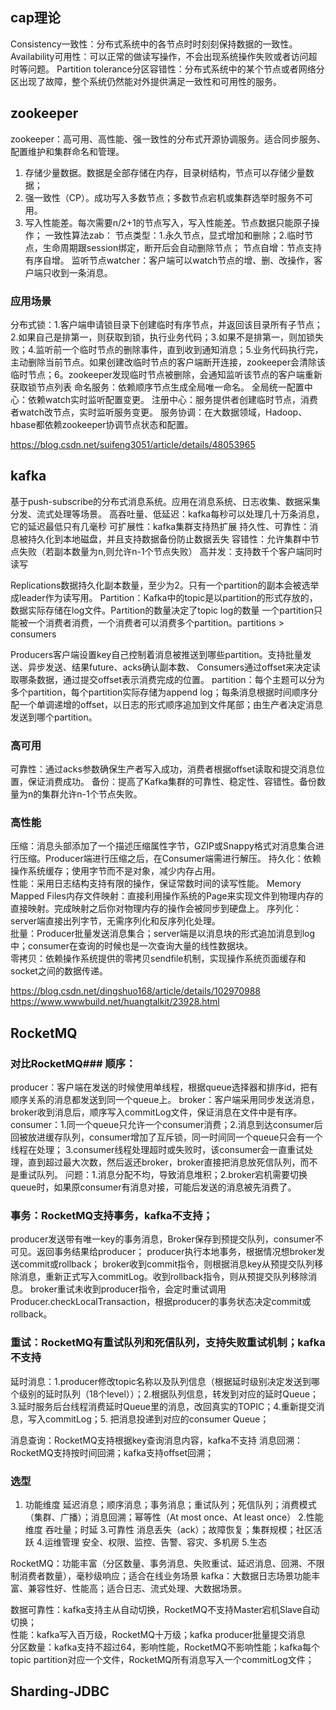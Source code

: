 
## cap理论
Consistency一致性：分布式系统中的各节点时时刻刻保持数据的一致性。
Availability可用性：可以正常的做读写操作，不会出现系统操作失败或者访问超时等问题。
Partition tolerance分区容错性：分布式系统中的某个节点或者网络分区出现了故障，整个系统仍然能对外提供满足一致性和可用性的服务。

## zookeeper
zookeeper：高可用、高性能、强一致性的分布式开源协调服务。适合同步服务、配置维护和集群命名和管理。
1. 存储少量数据。数据是全部存储在内存，目录树结构，节点可以存储少量数据；
2. 强一致性（CP）。成功写入多数节点；多数节点宕机或集群选举时服务不可用。
3. 写入性能差。每次需要n/2+1的节点写入，写入性能差。节点数据只能原子操作；
一致性算法zab：
节点类型：1.永久节点，显式增加和删除；2.临时节点，生命周期跟session绑定，断开后会自动删除节点；
节点自增：节点支持有序自增。
监听节点watcher：客户端可以watch节点的增、删、改操作，客户端只收到一条消息。
### 应用场景
分布式锁：1.客户端申请锁目录下创建临时有序节点，并返回该目录所有子节点；2.如果自己是排第一，则获取到锁，执行业务代码；3.如果不是排第一，则加锁失败；4.监听前一个临时节点的删除事件，直到收到通知消息；5.业务代码执行完，主动删除当前节点。如果创建改临时节点的客户端断开连接，zookeeper会清除该临时节点；6。zookeeper发现临时节点被删除，会通知监听该节点的客户端重新获取锁节点列表
命名服务：依赖顺序节点生成全局唯一命名。
全局统一配置中心：依赖watch实时监听配置变更。
注册中心：服务提供者创建临时节点，消费者watch改节点，实时监听服务变更。
服务协调：在大数据领域，Hadoop、hbase都依赖zookeeper协调节点状态和配置。



https://blog.csdn.net/suifeng3051/article/details/48053965
## kafka
基于push-subscribe的分布式消息系统。应用在消息系统、日志收集、数据采集分发、流式处理等场景。
高吞吐量、低延迟：kafka每秒可以处理几十万条消息，它的延迟最低只有几毫秒
可扩展性：kafka集群支持热扩展
持久性、可靠性：消息被持久化到本地磁盘，并且支持数据备份防止数据丢失
容错性：允许集群中节点失败（若副本数量为n,则允许n-1个节点失败）
高并发：支持数千个客户端同时读写

Replications数据持久化副本数量，至少为2。只有一个partition的副本会被选举成leader作为读写用。
Partition：Kafka中的topic是以partition的形式存放的，数据实际存储在log文件。Partition的数量决定了topic log的数量
一个partition只能被一个消费者消费，一个消费者可以消费多个partition。partitions >  consumers

Producers客户端设置key自己控制着消息被推送到哪些partition。支持批量发送、异步发送、结果future、acks确认副本数、
Consumers通过offset来决定读取哪条数据，通过提交offset表示消费完成的位置。
partition：每个主题可以分为多个partition，每个partition实际存储为append log；每条消息根据时间顺序分配一个单调递增的offset，以日志的形式顺序追加到文件尾部；由生产者决定消息发送到哪个partition。

### 高可用
可靠性：通过acks参数确保生产者写入成功，消费者根据offset读取和提交消息位置，保证消费成功。
备份：提高了Kafka集群的可靠性、稳定性、容错性。备份数量为n的集群允许n-1个节点失败。
### 高性能
压缩：消息头部添加了一个描述压缩属性字节，GZIP或Snappy格式对消息集合进行压缩。Producer端进行压缩之后，在Consumer端需进行解压。
持久化：依赖操作系统缓存；使用字节而不是对象，减少内存占用。  
性能：采用日志结构支持有限的操作，保证常数时间的读写性能。 
Memory Mapped Files内存文件映射：直接利用操作系统的Page来实现文件到物理内存的直接映射。完成映射之后你对物理内存的操作会被同步到硬盘上。 
序列化：server端直接出列字节，无需序列化和反序列化处理。  
批量：Producer批量发送消息集合；server端是以消息块的形式追加消息到log中；consumer在查询的时候也是一次查询大量的线性数据块。  
零拷贝：依赖操作系统提供的零拷贝sendfile机制，实现操作系统页面缓存和socket之间的数据传递。  

https://blog.csdn.net/dingshuo168/article/details/102970988
https://www.wwwbuild.net/huangtalkit/23928.html
## RocketMQ
### 对比RocketMQ### 顺序：
producer：客户端在发送的时候使用单线程，根据queue选择器和排序id，把有顺序关系的消息都发送到同一个queue上。
broker：客户端采用同步发送消息，broker收到消息后，顺序写入commitLog文件，保证消息在文件中是有序。
consumer：1.同一个queue只允许一个consumer消费；2.消息到达consumer后回被放进缓存队列，consumer增加了互斥锁，同一时间同一个queue只会有一个线程在处理；
3.consumer线程处理超时或失败时，该consumer会一直重试处理，直到超过最大次数，然后返还broker，broker直接把消息放死信队列，而不是重试队列。
问题：1.消息分配不均，导致消息堆积；2.broker宕机需要切换queue时，如果原consumer有消息对接，可能后发送的消息被先消费了。  
### 事务：RocketMQ支持事务，kafka不支持； 
 producer发送带有唯一key的事务消息，Broker保存到预提交队列，consumer不可见。返回事务结果给producer；
 producer执行本地事务，根据情况想broker发送commit或rollback；
 broker收到commit指令，则根据消息key从预提交队列移除消息，重新正式写入commitLog。收到rollback指令，则从预提交队列移除消息。
 broker重试未收到producer指令，会定时重试调用Producer.checkLocalTransaction，根据producer的事务状态决定commit或rollback。

### 重试：RocketMQ有重试队列和死信队列，支持失败重试机制；kafka不支持
延时消息：1.producer修改topic名称以及队列信息（根据延时级别决定发送到哪个级别的延时队列（18个level））；2.根据队列信息，转发到对应的延时Queue；3.延时服务后台线程消费延时Queue里的消息，改回真实的TOPIC；4.重新提交消息，写入commitLog；5. 把消息投递到对应的consumer Queue；  

消息查询：RocketMQ支持根据key查询消息内容，kafka不支持
消息回溯：RocketMQ支持按时间回溯；kafka支持offset回溯；

### 选型
1. 功能维度
延迟消息；顺序消息；事务消息；重试队列；死信队列；消费模式（集群、广播）；消息回溯；幂等性（At most once、At least once）
2.性能维度
吞吐量；时延
3.可靠性
消息丢失（ack）；故障恢复；集群规模；社区活跃
4.运维管理
安全、权限、监控、告警、容灾、多机房
5.生态

RocketMQ：功能丰富（分区数量、事务消息、失败重试、延迟消息、回溯、不限制消费者数量），毫秒级响应；适合在线业务场景
kafka：大数据日志场景功能丰富、兼容性好、性能高；适合日志、流式处理、大数据场景。

数据可靠性：kafka支持主从自动切换，RocketMQ不支持Master宕机Slave自动切换；  
性能：kafka写入百万级，RocketMQ十万级；kafka producer批量提交消息  
分区数量：kafka支持不超过64，影响性能，RocketMQ不影响性能；kafka每个topic partition对应一个文件，RocketMQ所有消息写入一个commitLog文件；

## Sharding-JDBC
